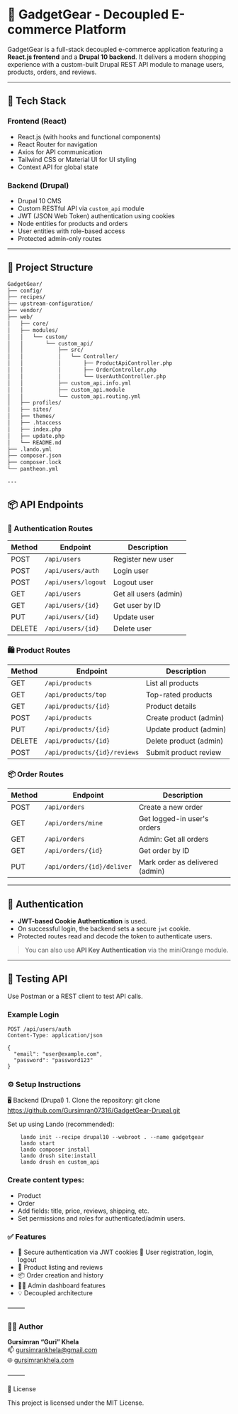 # 🛒 GadgetGear - Decoupled E-commerce Platform

GadgetGear is a full-stack decoupled e-commerce application featuring a **React.js frontend** and a **Drupal 10 backend**. It delivers a modern shopping experience with a custom-built Drupal REST API module to manage users, products, orders, and reviews.

---

## 🚀 Tech Stack

### Frontend (React)
- React.js (with hooks and functional components)
- React Router for navigation
- Axios for API communication
- Tailwind CSS or Material UI for UI styling
- Context API for global state

### Backend (Drupal)
- Drupal 10 CMS
- Custom RESTful API via `custom_api` module
- JWT (JSON Web Token) authentication using cookies
- Node entities for products and orders
- User entities with role-based access
- Protected admin-only routes

---

## 📁 Project Structure
```bash
GadgetGear/
├── config/
├── recipes/
├── upstream-configuration/
├── vendor/
├── web/
│   ├── core/
│   ├── modules/
│   │   └── custom/
│   │       └── custom_api/
│   │           ├── src/
│   │           │   └── Controller/
│   │           │       ├── ProductApiController.php
│   │           │       ├── OrderController.php
│   │           │       └── UserAuthController.php
│   │           ├── custom_api.info.yml
│   │           ├── custom_api.module
│   │           └── custom_api.routing.yml
│   ├── profiles/
│   ├── sites/
│   ├── themes/
│   ├── .htaccess
│   ├── index.php
│   ├── update.php
│   └── README.md
├── .lando.yml
├── composer.json
├── composer.lock
└── pantheon.yml

---
```
## 📦 API Endpoints

### 👤 Authentication Routes
| Method | Endpoint            | Description          |
|--------|---------------------|----------------------|
| POST   | `/api/users`        | Register new user    |
| POST   | `/api/users/auth`   | Login user           |
| POST   | `/api/users/logout` | Logout user          |
| GET    | `/api/users`        | Get all users (admin)|
| GET    | `/api/users/{id}`   | Get user by ID       |
| PUT    | `/api/users/{id}`   | Update user          |
| DELETE | `/api/users/{id}`   | Delete user          |

### 🛍 Product Routes
| Method | Endpoint                        | Description                |
|--------|----------------------------------|----------------------------|
| GET    | `/api/products`                 | List all products          |
| GET    | `/api/products/top`             | Top-rated products         |
| GET    | `/api/products/{id}`            | Product details            |
| POST   | `/api/products`                 | Create product (admin)     |
| PUT    | `/api/products/{id}`            | Update product (admin)     |
| DELETE | `/api/products/{id}`            | Delete product (admin)     |
| POST   | `/api/products/{id}/reviews`    | Submit product review      |

### 📦 Order Routes
| Method | Endpoint                     | Description                    |
|--------|------------------------------|--------------------------------|
| POST   | `/api/orders`               | Create a new order             |
| GET    | `/api/orders/mine`          | Get logged-in user's orders    |
| GET    | `/api/orders`               | Admin: Get all orders          |
| GET    | `/api/orders/{id}`          | Get order by ID                |
| PUT    | `/api/orders/{id}/deliver`  | Mark order as delivered (admin)|

---

## 🔐 Authentication

- **JWT-based Cookie Authentication** is used.
- On successful login, the backend sets a secure `jwt` cookie.
- Protected routes read and decode the token to authenticate users.

> You can also use **API Key Authentication** via the miniOrange module.

---

## 🧪 Testing API

Use Postman or a REST client to test API calls.

### Example Login

```http
POST /api/users/auth
Content-Type: application/json

{
  "email": "user@example.com",
  "password": "password123"
}
```
### ⚙️ Setup Instructions

🖥 Backend (Drupal)
	1.	Clone the repository:
    git clone https://github.com/Gursimran07316/GadgetGear-Drupal.git

Set up using Lando (recommended):
```http
    lando init --recipe drupal10 --webroot . --name gadgetgear
    lando start
    lando composer install
    lando drush site:install
    lando drush en custom_api
```

### Create content types:
-	Product
-	Order
-	Add fields: title, price, reviews, shipping, etc.
-	Set permissions and roles for authenticated/admin users.

### ✅ Features

-	🔐 Secure authentication via JWT cookies
		👤 User registration, login, logout
-	🛒 Product listing and reviews
-	📦 Order creation and history
-	🧑‍💼 Admin dashboard features
-	💡 Decoupled architecture




⸻

### 👨‍💻 Author

**Gursimran “Guri” Khela**  
📫 [gursimrankhela@gmail.com](mailto:gursimrankhela@gmail.com)  
🌐 [gursimrankhela.com](https://gursimrankhela.com)

⸻

📄 License

This project is licensed under the MIT License.
